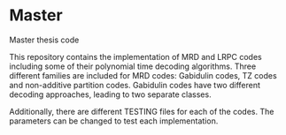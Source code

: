# Master
Master thesis code

This repository contains the implementation of MRD and LRPC codes including some of their polynomial time decoding algorithms.
Three different families are included for MRD codes: Gabidulin codes, TZ codes and non-additive partition codes. Gabidulin codes have two different decoding approaches,
leading to two separate classes.

Additionally, there are different TESTING files for each of the codes. The parameters can be changed to test each implementation.

